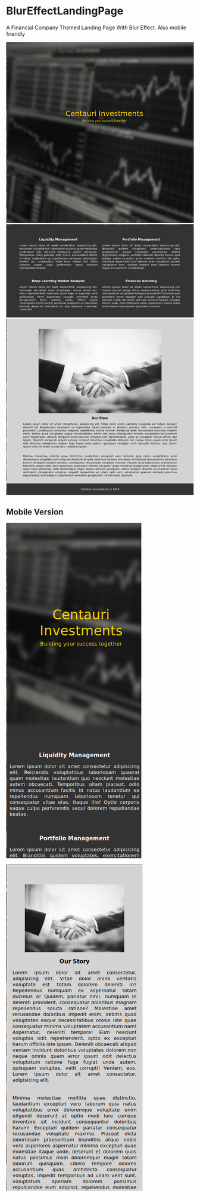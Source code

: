 # BlurEffectLandingPage
A Financial Company Themed Landing Page With Blur Effect. Also mobile friendly

![](page1.png)
![](page2.png)
![](page3.png)

## Mobile Version
![](mobile1.png)

![](mobile2.png)
